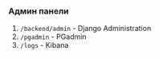 ### Админ панели
1. `/backend/admin` - Django Administration
2. `/pgadmin` - PGadmin
3. `/logs` - Kibana
